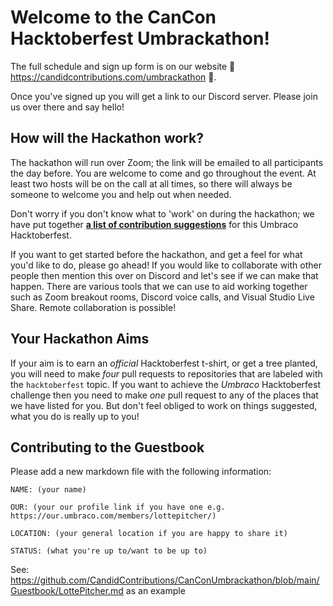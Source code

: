 # Welcome to the CanCon Hacktoberfest Umbrackathon!

The full schedule and sign up form is on our website 🍄 https://candidcontributions.com/umbrackathon 🍄.

Once you've signed up you will get a link to our Discord server. Please join us over there and say hello!

## How will the Hackathon work?

The hackathon will run over Zoom; the link will be emailed to all participants the day before. You are welcome to come and go throughout the event. At least two hosts will be on the call at all times, so there will always be someone to welcome you and help out when needed.

Don't worry if you don't know what to 'work' on during the hackathon; we have put together **[a list of contribution suggestions](CONTRIBUTING.md)** for this Umbraco Hacktoberfest.

If you want to get started before the hackathon, and get a feel for what you'd like to do, please go ahead! If you would like to collaborate with other people then mention this over on Discord and let's see if we can make that happen. There are various tools that we can use to aid working together such as Zoom breakout rooms, Discord voice calls, and Visual Studio Live Share. Remote collaboration is possible!

## Your Hackathon Aims

If your aim is to earn an _official_ Hacktoberfest t-shirt, or get a tree planted, you will need to make *four* pull requests to repositories that are labeled with the `hacktoberfest` topic. If you want to achieve the _Umbraco_ Hacktoberfest challenge then you need to make *one* pull request to any of the places that we have listed for you. But don't feel obliged to work on things suggested, what you do is really up to you!

## Contributing to the Guestbook

Please add a new markdown file with the following information:

```
NAME: (your name)

OUR: (your our profile link if you have one e.g. https://our.umbraco.com/members/lottepitcher/)

LOCATION: (your general location if you are happy to share it)

STATUS: (what you're up to/want to be up to)
```

See: https://github.com/CandidContributions/CanConUmbrackathon/blob/main/Guestbook/LottePitcher.md as an example

